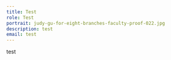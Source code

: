 ```yaml
---
title: Test
role: Test
portrait: judy-gu-for-eight-branches-faculty-proof-022.jpg
description: test
email: test
---
```

test